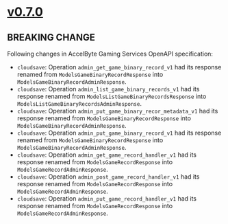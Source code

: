 # [v0.7.0]

## BREAKING CHANGE

Following changes in AccelByte Gaming Services OpenAPI specification:

- `cloudsave`: Operation `admin_get_game_binary_record_v1` had its response renamed from `ModelsGameBinaryRecordResponse` into `ModelsGameBinaryRecordAdminResponse`.
- `cloudsave`: Operation `admin_list_game_binary_records_v1` had its response renamed from `ModelsListGameBinaryRecordsResponse` into `ModelsListGameBinaryRecordsAdminResponse`.
- `cloudsave`: Operation `admin_put_game_binary_recor_metadata_v1` had its response renamed from `ModelsGameBinaryRecordResponse` into `ModelsGameBinaryRecordAdminResponse`.
- `cloudsave`: Operation `admin_put_game_binary_record_v1` had its response renamed from `ModelsGameBinaryRecordResponse` into `ModelsGameBinaryRecordAdminResponse`.
- `cloudsave`: Operation `admin_get_game_record_handler_v1` had its response renamed from `ModelsGameRecordResponse` into `ModelsGameRecordAdminResponse`.
- `cloudsave`: Operation `admin_post_game_record_handler_v1` had its response renamed from `ModelsGameRecordResponse` into `ModelsGameRecordAdminResponse`.
- `cloudsave`: Operation `admin_put_game_record_handler_v1` had its response renamed from `ModelsGameRecordResponse` into `ModelsGameRecordAdminResponse`.

[v0.7.0]: https://github.com/AccelByte/accelbyte-python-modular-sdk/compare/services-cloudsave/v0.6.0..services-cloudsave/v0.7.0
